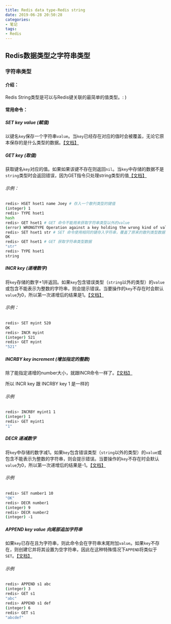 ```yaml
---
title: Redis data type-Redis string
date: 2019-06-28 20:50:28
categories:
- 笔记
tags: 
- Redis
---
```

## Redis数据类型之字符串类型

### 字符串类型

#### 介绍：


Redis String类型是可以与Redis键关联的最简单的值类型。: )

#### 常用命令：

##### SET key value (赋值)

以键名`key`保存一个字符串`value`。当`key`已经存在对应的值时会被覆盖，无论它原本保存的是什么类型的数据。[【文档】](https://redis.io/commands/set)

##### GET key (取值)

获取键名`key`对应的值。如果如果该键不存在则返回`nil`。当`key`中存储的数据不是`string`类型时会返回错误，因为GET指令只处理string类型的值[【文档】](https://redis.io/commands/get)

###### 示例：

```bash
redis> HSET hset1 name Joey # 存入一个散列类型的键值
(integer) 1
redis> TYPE hset1
hash
redis> GET hset1 # GET 命令不能用来获取字符串类型以外的value
(error) WRONGTYPE Operation against a key holding the wrong kind of value
redis> SET hset1 str # SET 命令使用相同的键存入字符串，覆盖了原来的散列类型数据
OK
redis> GET hset1 # GET 获取字符串类型数据
"str"
redis> TYPE hset1
string
```

##### INCR key (递增数字)

将`key`存储的数字+1并返回。如果`key`包含错误类型（`string`以外的类型）的`value`或包含不能表示为整数的字符串，则会提示错误。当要操作的`key`不存在时会默认`value`为0，所以第一次递增后的结果是1。[【文档】](https://redis.io/commands/incr)

###### 示例：

```bash
redis> SET myint 520
OK
redis> INCR myint
(integer) 521
redis> GET myint
"521"
```



##### INCRBY key increment (增加指定的整数)

除了能指定递增的number大小，就跟INCR命令一样了。[【文档】](https://redis.io/commands/incrby)

所以 INCR key 跟 INCRBY key 1 是一样的

###### 示例

```bash
redis> INCRBY myint1 1
(integer) 1
redis> GET myint1
"1"
```

##### DECR 递减数字

将`key`中存储的数字减1。如果`key`包含错误类型（`string`以外的类型）的`value`或包含不能表示为整数的字符串，则会提示错误。当要操作的`key`不存在时会默认`value`为0，所以第一次递增后的结果是-1。[【文档】](https://redis.io/commands/decr)

###### 示例

```bash
redis> SET number1 10
"OK"
redis> DECR number1
(integer) 9
redis> DECR number2
(integer) -1
```

##### APPEND key value 向尾部追加字符串

如果`key`已存在且为字符串，则此命令会在字符串末尾附加`value`。如果`key`不存在，则创建它并将其设置为空字符串，因此在这种特殊情况下`APPEND`将类似于`SET`。[【文档】](https://redis.io/commands/append)

###### 示例

```bash
redis> APPEND s1 abc
(integer) 3
redis> GET s1
"abc"
redis> APPEND s1 def
(integer) 6
redis> GET s1
"abcdef"
```
